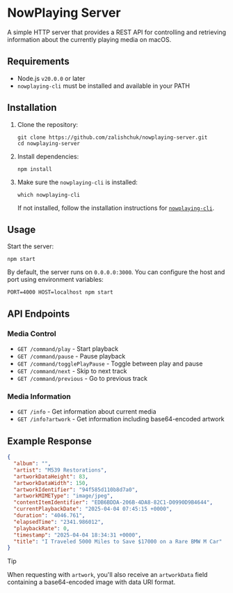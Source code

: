 # NowPlaying Server

A simple HTTP server that provides a REST API for controlling and retrieving information about the currently playing media on macOS.

## Requirements

- Node.js `v20.0.0` or later
- `nowplaying-cli` must be installed and available in your PATH

## Installation

1. Clone the repository:

   ```
   git clone https://github.com/zalishchuk/nowplaying-server.git
   cd nowplaying-server
   ```

2. Install dependencies:

   ```
   npm install
   ```

3. Make sure the `nowplaying-cli` is installed:
   ```
   which nowplaying-cli
   ```
   If not installed, follow the installation instructions for [`nowplaying-cli`](https://github.com/kirtan-shah/nowplaying-cli).

## Usage

Start the server:

```
npm start
```

By default, the server runs on `0.0.0.0:3000`. You can configure the host and port using environment variables:

```
PORT=4000 HOST=localhost npm start
```

## API Endpoints

### Media Control

- `GET /command/play` - Start playback
- `GET /command/pause` - Pause playback
- `GET /command/togglePlayPause` - Toggle between play and pause
- `GET /command/next` - Skip to next track
- `GET /command/previous` - Go to previous track

### Media Information

- `GET /info` - Get information about current media
- `GET /info?artwork` - Get information including base64-encoded artwork

## Example Response

```json
{
  "album": "",
  "artist": "M539 Restorations",
  "artworkDataHeight": 83,
  "artworkDataWidth": 150,
  "artworkIdentifier": "94f585d110b8d7a0",
  "artworkMIMEType": "image/jpeg",
  "contentItemIdentifier": "EDB6BDDA-206B-4DA8-82C1-D0990D9B4644",
  "currentPlaybackDate": "2025-04-04 07:45:15 +0000",
  "duration": "4046.761",
  "elapsedTime": "2341.986012",
  "playbackRate": 0,
  "timestamp": "2025-04-04 18:34:31 +0000",
  "title": "I Traveled 5000 Miles to Save $17000 on a Rare BMW M Car"
}
```

> [!TIP]
When requesting with `artwork`, you'll also receive an `artworkData` field containing a base64-encoded image with data URI format.
